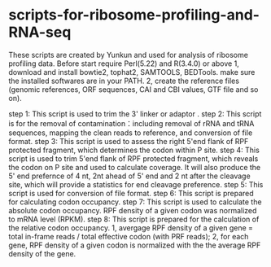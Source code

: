 # scripts-for-ribosome-profiling-and-RNA-seq

These scripts are created by Yunkun and used for analysis of ribosome profiling data.
Before start
require Perl(5.22) and R(3.4.0) or above
1, download and install bowtie2, tophat2, SAMTOOLS, BEDTools. make sure the installed softwares are in your PATH.
2, create the reference files (genomic references, ORF sequences, CAI and CBI values, GTF file and so on).

step 1: This script is used to trim the 3' linker or adaptor . 
step 2: This script is for the removal of contamination：including removal of rRNA and tRNA sequences, mapping the clean reads to reference, and conversion of file format. 
step 3: This script is used to assess the right 5'end flank of RPF protected fragment, which determines the codon within P site.
step 4: This script is used to trim 5'end flank of RPF protected fragment, which reveals the codon on P site and used to calculate coverage. It will also produce the 5' end prefernce of 4 nt, 2nt ahead of 5' end and 2 nt after the cleavage site, which will provide a statistics for end cleavage preference.
step 5: This script is used for conversion of file format.
step 6: This script is prepared for calculating codon occupancy. 
step 7: This script is used to calculate the absolute codon occupancy. RPF density of a given codon was normalized to mRNA level (RPKM).
step 8: This script is prepared for the calculation of the relative codon occupancy. 1, avergage RPF density of a given gene = total in-frame reads / total effective codon (with PRF reads); 2, for each gene, RPF density of a given codon is normalized with the the average RPF density of the gene.
